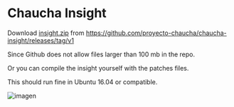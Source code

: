 # Chaucha Insight

Download [insight.zip](https://github.com/proyecto-chaucha/chaucha-insight/releases/download/v1/insight.zip) from 
https://github.com/proyecto-chaucha/chaucha-insight/releases/tag/v1

Since Github does not allow files larger than 100 mb in the repo.

Or you can compile the insight yourself with the patches files.

This should run fine in Ubuntu 16.04 or compatible.

![imagen](https://github.com/proyecto-chaucha/chaucha-insight/assets/292738/7e9a3196-3304-438e-85ff-059b79f0a9a7)

